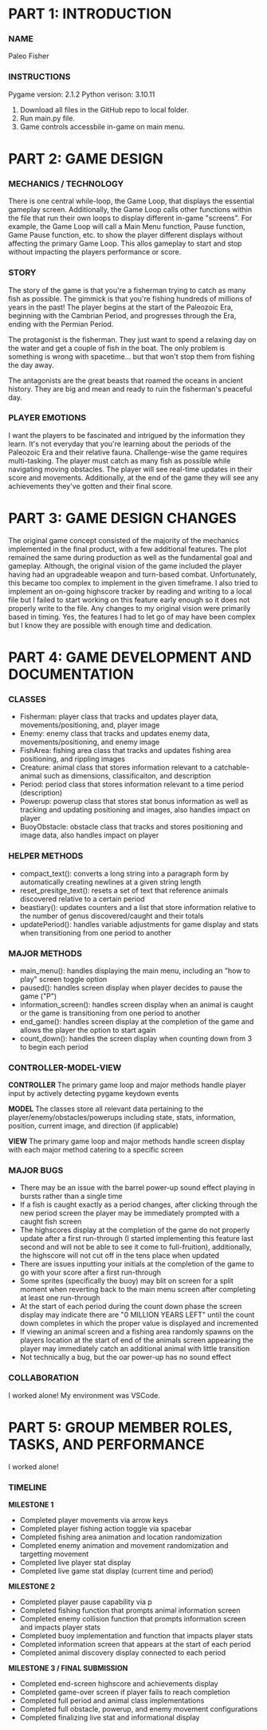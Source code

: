 # PART 1: INTRODUCTION

### NAME
Paleo Fisher

### INSTRUCTIONS
Pygame version: 2.1.2
Python verison: 3.10.11
1. Download all files in the GitHub repo to local folder.
2. Run main.py file.
3. Game controls accessbile in-game on main menu.

# PART 2: GAME DESIGN

### MECHANICS / TECHNOLOGY
There is one central while-loop, the Game Loop, that displays the essential gameplay screen. Additionally, the Game Loop calls other functions within the file that run their own loops to display different in-game "screens". For example, the Game Loop will call a Main Menu function, Pause function, Game Pause function, etc. to show the player different displays without affecting the primary Game Loop. This allos gameplay to start and stop without impacting the players performance or score.

### STORY
The story of the game is that you're a fisherman trying to catch as many fish as possible. The gimmick is that you're fishing hundreds of millions of years in the past! The player begins at the start of the Paleozoic Era, beginning with the Cambrian Period, and progresses through the Era, ending with the Permian Period.

The protagonist is the fisherman. They just want to spend a relaxing day on the water and get a couple of fish in the boat. The only problem is something is wrong with spacetime... but that won't stop them from fishing the day away.

The antagonists are the great beasts that roamed the oceans in ancient history. They are big and mean and ready to ruin the fisherman's peaceful day.

### PLAYER EMOTIONS
I want the players to be fascinated and intrigued by the information they learn. It's not everyday that you're learning about the periods of the Paleozoic Era and their relative fauna.
Challenge-wise the game requires multi-tasking. The player must catch as many fish as possible while navigating moving obstacles.
The player will see real-time updates in their score and movements. Additionally, at the end of the game they will see any achievements they've gotten and their final score.

# PART 3: GAME DESIGN CHANGES
The original game concept consisted of the majority of the mechanics implemented in the final product, with a few additional features. 
The plot remained the same during production as well as the fundamental goal and gameplay.
Although, the original vision of the game included the player having had an upgradeable weapon and turn-based combat. Unfortunately, this became too complex to implement in the given timeframe.
I also tried to implement an on-going highscore tracker by reading and writing to a local file but I failed to start working on this feature early enough so it does not properly write to the file.
Any changes to my original vision were primarily based in timing. Yes, the features I had to let go of may have been complex but I know they are possible with enough time and dedication.

# PART 4: GAME DEVELOPMENT AND DOCUMENTATION

### CLASSES
- Fisherman: player class that tracks and updates player data, movements/positioning, and, player image
- Enemy: enemy class that tracks and updates enemy data, movements/positioning, and enemy image
- FishArea: fishing area class that tracks and updates fishing area positioning, and rippling images
- Creature: animal class that stores information relevant to a catchable-animal such as dimensions, classificaiton, and description
- Period: period class that stores information relevant to a time period (description)
- Powerup: powerup class that stores stat bonus information as well as tracking and updating positioning and images, also handles impact on player
- BuoyObstacle: obstacle class that tracks and stores positioning and image data, also handles impact on player

### HELPER METHODS
- compact_text(): converts a long string into a paragraph form by automatically creating newlines at a given string length
- reset_presitge_text(): resets a set of text that reference animals discovered relative to a certain period
- beastiary(): updates counters and a list that store information relative to the number of genus discovered/caught and their totals
- updatePeriod(): handles variable adjustments for game display and stats when transitioning from one period to another

### MAJOR METHODS
- main_menu(): handles displaying the main menu, including an "how to play" screen toggle option
- paused(): handles screen display when player decides to pause the game ("P")
- information_screen(): handles screen display when an animal is caught or the game is transitioning from one period to another
- end_game(): handles screen display at the completion of the game and allows the player the option to start again
- count_down(): handles the screen display when counting down from 3 to begin each period

### CONTROLLER-MODEL-VIEW

**CONTROLLER**
The primary game loop and major methods handle player input by actively detecting pygame keydown events

**MODEL**
The classes store all relevant data pertaining to the player/enemy/obstacles/powerups including state, stats, information, position, current image, and direction (if applicable)

**VIEW**
The primary game loop and major methods handle screen display with each major method catering to a specific screen

### MAJOR BUGS
- There may be an issue with the barrel power-up sound effect playing in bursts rather than a single time
- If a fish is caught exactly as a period changes, after clicking through the new period screen the player may be immediately prompted with a caught fish screen
- The highscores display at the completion of the game do not properly update after a first run-through (I started implementing this feature last second and will not be able to see it come to full-fruition), additionally, the highscore will not cut off in the tens place when updated
- There are issues inputting your initials at the completion of the game to go with your score after a first run-through
- Some sprites (specifically the buoy) may blit on screen for a split moment when reverting back to the main menu screen after completing at least one run-through
- At the start of each period during the count down phase the screen display may indicate there are "0 MILLION YEARS LEFT" until the count down completes in which the proper value is displayed and incremented
- If viewing an animal screen and a fishing area randomly spawns on the players location at the start of end of the animals screen appearing the player may immediately catch an additional animal with little transition
- Not technically a bug, but the oar power-up has no sound effect

### COLLABORATION
I worked alone! My environment was VSCode.

# PART 5: GROUP MEMBER ROLES, TASKS, AND PERFORMANCE

I worked alone!

### TIMELINE

**MILESTONE 1**
- Completed player movements via arrow keys
- Completed player fishing action toggle via spacebar
- Completed fishing area animation and location randomization
- Completed enemy animation and movement randomization and targetting movement
- Completed live player stat display
- Completed live game stat display (current time and period)

**MILESTONE 2**
- Completed player pause capability via p
- Completed fishing function that prompts animal information screen
- Completed enemy collision function that prompts information screen and impacts player stats
- Completed buoy implementation and function that impacts player stats
- Completed information screen that appears at the start of each period
- Completed animal discovery display connected to each period

**MILESTONE 3 / FINAL SUBMISSION**
- Completed end-screen highscore and achievements display
- Completed game-over screen if player fails to reach completion
- Completed full period and animal class implementations
- Completed full obstacle, powerup, and enemy movement configurations
- Completed finalizing live stat and informational display
